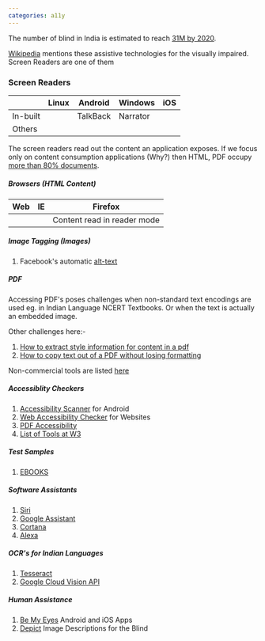```yaml
---
categories: a11y
---
```

The number of blind in India is estimated to reach [31M by 2020](https://www.ncbi.nlm.nih.gov/pubmed/11804362).

[Wikipedia](https://en.wikipedia.org/wiki/Assistive_technology#Visual_impairments) mentions these assistive technologies for the visually impaired. Screen Readers are one of them

### Screen Readers

|| Linux | Android | Windows | iOS |
|--- | --- | --- | --- | --- |
|In-built| | TalkBack | Narrator | |
|Others | | | | |

The screen readers read out the content an application exposes. If we focus only on content consumption applications (Why?) then HTML, PDF occupy [more than 80% documents](http://duff-johnson.com/2014/02/17/the-8-most-popular-document-formats-on-the-web/).

##### Browsers (HTML Content)

| Web | IE | Firefox |
| --- | --- | --- |
| | | Content read in reader mode |

##### Image Tagging (Images)
1. Facebook's automatic [alt-text](https://www.facebook.com/help/216219865403298?helpref=faq_content)

##### PDF
Accessing PDF's poses challenges when non-standard text encodings are used eg. in Indian Language NCERT Textbooks. Or when the text is actually an embedded image.

Other challenges here:-
1. [How to extract style information for content in a pdf](https://answers.acrobatusers.com/how-to-extract-style-information-for-content-in-a-pdf-q102117.aspx)
2. [How to copy text out of a PDF without losing formatting](https://superuser.com/questions/198392/how-to-copy-text-out-of-a-pdf-without-losing-formatting)

Non-commercial tools are listed [here](https://stackoverflow.com/questions/3650957/how-to-extract-text-from-a-pdf)


##### Accessiblity Checkers
1. [Accessibility Scanner](https://support.google.com/accessibility/android/answer/6376570?hl=en)  for Android
2. [Web Accessibility Checker](https://achecker.ca/checker/index.php) for Websites
3. [PDF Accessibility](https://helpx.adobe.com/in/acrobat/using/create-verify-pdf-accessibility.html)
4. [List of Tools at W3](https://www.w3.org/WAI/ER/tools/)

##### Test Samples
1. [EBOOKS](https://www.dessci.com/en/reference/ebooks/)

##### Software Assistants
1. [Siri](https://www.apple.com/in/ios/siri/)
2. [Google Assistant](https://assistant.google.com/intl/en_in/)
3. [Cortana](https://www.microsoft.com/en-in/windows/cortana)
4. [Alexa](https://www.amazon.com/Amazon-Echo-And-Alexa-Devices/b?ie=UTF8&node=9818047011)

##### OCR's for Indian Languages
1. [Tesseract](https://github.com/tesseract-ocr)
2. [Google Cloud Vision API](https://cloud.google.com/vision/docs/drag-and-drop)

##### Human Assistance
1. [Be My Eyes](http://bemyeyes.com/) Android and iOS Apps
2. [Depict](http://www.niamhparsley.com/Depict/index.html) Image Descriptions for the Blind




